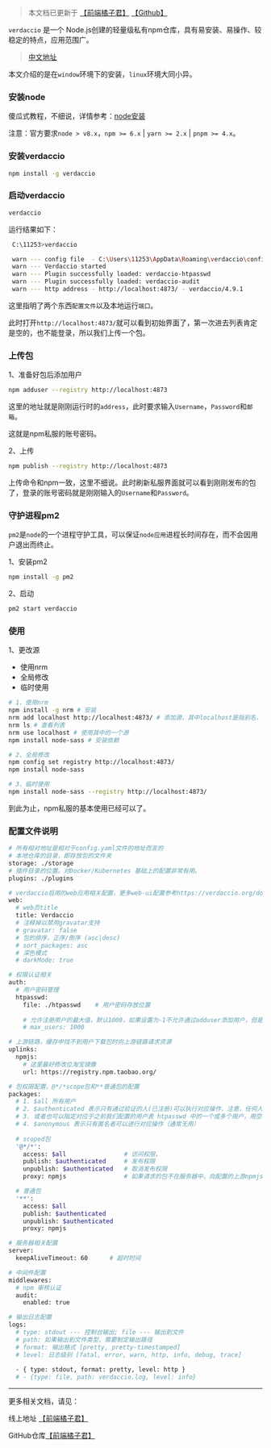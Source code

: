 > 本文档已更新于 [【前端橘子君】](http://xiaoysosheng.top/#/engineering/npm私服) [【Github】](https://github.com/xiaoyaosheng-yu/library/blob/master/engineering/npm私服.md)

`verdaccio` 是一个 Node.js创建的轻量级私有npm仓库，具有易安装、易操作、较稳定的特点，应用范围广。

> [中文地址](https://verdaccio.org/zh-CN/)

本文介绍的是在`window`环境下的安装，`linux`环境大同小异。

### 安装node

傻瓜式教程，不细说，详情参考：[node安装](https://www.runoob.com/nodejs/nodejs-install-setup.html)

注意：官方要求`node > v8.x`，`npm >= 6.x` | `yarn >= 2.x` | `pnpm >= 4.x`。

### 安装verdaccio
```bash
npm install -g verdaccio
```

### 启动verdaccio
```bash
verdaccio
```
运行结果如下：
```bash
 C:\11253>verdaccio

 warn --- config file  - C:\Users\11253\AppData\Roaming\verdaccio\config.yaml
 warn --- Verdaccio started
 warn --- Plugin successfully loaded: verdaccio-htpasswd
 warn --- Plugin successfully loaded: verdaccio-audit
 warn --- http address - http://localhost:4873/ - verdaccio/4.9.1
```

这里指明了两个东西`配置文件`以及本地运行`端口`。

此时打开`http://localhost:4873/`就可以看到初始界面了，第一次进去列表肯定是空的，也不能登录，所以我们上传一个包。

### 上传包

1、准备好包后添加用户
```bash
npm adduser --registry http://localhost:4873
```

这里的地址就是刚刚运行时的`address`，此时要求输入`Username`，`Password`和`邮箱`。

这就是npm私服的账号密码。

2、上传
```bash
npm publish --registry http://localhost:4873
```

上传命令和npm一致，这里不细说。此时刷新私服界面就可以看到刚刚发布的包了，登录的账号密码就是刚刚输入的`Username`和`Password`。

### 守护进程pm2

`pm2`是`node`的一个进程守护工具，可以保证`node应用`进程长时间存在，而不会因用户退出而终止。

1、安装pm2
```bash
npm install -g pm2
```

2、启动
```bash
pm2 start verdaccio
```

### 使用

1、更改源
- 使用nrm
- 全局修改
- 临时使用

```bash
# 1、使用nrm
npm install -g nrm # 安装
nrm add localhost http://localhost:4873/ # 添加源，其中localhost是指别名，可以自由修改
nrm ls # 查看列表
nrm use localhost # 使用其中的一个源
npm install node-sass # 安装依赖

# 2、全局修改
npm config set registry http://localhost:4873/
npm install node-sass

# 3、临时使用
npm install node-sass --registry http://localhost:4873/
```

到此为止，npm私服的基本使用已经可以了。

### 配置文件说明
```bash
# 所有相对地址是相对于config.yaml文件的地址而言的
# 本地仓库的目录，即存放包的文件夹
storage: ./storage
# 插件目录的位置。对Docker/Kubernetes 基础上的配置非常有用。
plugins: ./plugins

# verdaccio启用的web应用相关配置，更多web-ui配置参考https://verdaccio.org/docs/zh-CN/webui
web:
  # web页title
  title: Verdaccio	
  # 注释掉以禁用gravatar支持
  # gravatar: false
  # 包的排序，正序/倒序 (asc|desc)
  # sort_packages: asc
  # 深色模式
  # darkMode: true

# 权限认证相关
auth:
  # 用户密码管理
  htpasswd:
    file: ./htpasswd	# 用户密码存放位置
    
    # 允许注册用户的最大值，默认1000，如果设置为-1不允许通过adduser添加用户，但是可以手动向htpasswd中添加用户
    # max_users: 1000

# 上游链路，缓存中找不到用户下载包时向上游链路请求资源
uplinks:
  npmjs:
    # 这里最好修改位淘宝镜像
    url: https://registry.npm.taobao.org/

# 包权限配置，@*/*scope包和**普通包的配置
packages:
  # 1. $all 所有用户
  # 2. $authenticated 表示只有通过验证的人(已注册)可以执行对应操作，注意，任何人都可以去注册账户。
  # 3. 或者也可以指定对应于之前我们配置的用户表 htpasswd 中的一个或多个用户，用空格分开即可
  # 4. $anonymous 表示只有匿名者可以进行对应操作（通常无用）
  
  # scoped包
  '@*/*':
    access: $all				# 访问权限，
    publish: $authenticated		# 发布权限
    unpublish: $authenticated	# 取消发布权限
    proxy: npmjs				# 如果请求的包不在服务器中，向配置的上游npmjs请求包

  # 普通包
  '**':
    access: $all
    publish: $authenticated
    unpublish: $authenticated
    proxy: npmjs

# 服务器相关配置
server:
  keepAliveTimeout: 60		# 超时时间

# 中间件配置
middlewares:
  # npm 审核认证
  audit:
    enabled: true

# 输出日志配置
logs:
  # type: stdout --- 控制台输出; file --- 输出到文件
  # path: 如果输出到文件类型，需要制定输出路径
  # format: 输出格式 [pretty, pretty-timestamped]
  # level: 日志级别	[fatal, error, warn, http, info, debug, trace]
  
  - { type: stdout, format: pretty, level: http }
  # - {type: file, path: verdaccio.log, level: info}
```

-------

更多相关文档，请见：

线上地址 [【前端橘子君】](http://xiaoysosheng.top)

GitHub仓库[【前端橘子君】](https://github.com/xiaoyaosheng-yu/library)